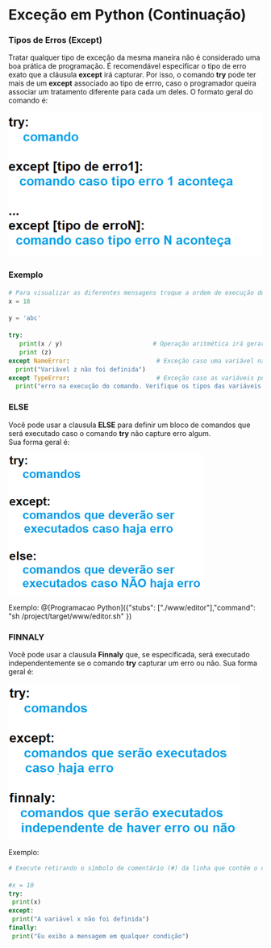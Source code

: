 # Exceção em Python (Continuação)

### Tipos de Erros (Except)

Tratar qualquer tipo de exceção da mesma maneira não é considerado uma boa prática de programação. É recomendável especificar o tipo de erro exato que a cláusula **except** irá capturar. Por isso, o comando **try** pode ter mais de um **except** associado ao tipo de errro, caso o programador queira associar um tratamento diferente para cada um deles. 
O formato geral do comando é:

![excecao](/imagens/try1.png)

### Exemplo
``` python runnable
# Para visualizar as diferentes mensagens troque a ordem de execução dos comandos associados ao comando try
x = 18

y = 'abc'

try:
   print(x / y)                         # Operação aritmética irá gerar um erro (Exceção)      
   print (z)     
except NameError:                        # Exceção caso uma variável não esteja definida
  print("Variável z não foi definida")
except TypeError:                        # Exceção caso as variáveis possuam tipos definidos
  print("erro na execução do comando. Verifique os tipos das variáveis ou zero no denominador")   
```

### ELSE

Você pode usar a clausula **ELSE** para definir um bloco de comandos que será executado caso o comando **try** não capture erro algum.  
Sua forma geral é:

![excecao](/imagens/try2.png)

Exemplo:
@[Programacao Python]({"stubs": ["./www/editor"],"command": "sh /project/target/www/editor.sh" })

 ### FINNALY
 
 Você pode usar a clausula **Finnaly** que, se especificada, será executado independentemente se o comando **try** capturar um erro ou não.
 Sua forma geral é:
 
 ![excecao](/imagens/try3.png)
 
 Exemplo:
 ``` python runnable
 # Execute retirando o símbolo de comentário (#) da linha que contém o comando x = 10
 
 #x = 10
 try:
  print(x)
except:
  print("A variável x não foi definida")
finally:
  print("Eu exibo a mensagem em qualquer condição")
